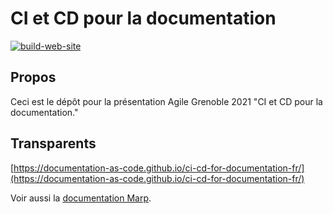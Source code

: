 # CI et CD pour la documentation

[![build-web-site](https://github.com/documentation-as-code/ci-cd-for-documentation-fr/workflows/build-web-site/badge.svg)](https://github.com/documentation-as-code/ci-cd-for-documentation-fr/actions/workflows/build.yml?query=branch%3Amain)

## Propos

Ceci est le dépôt pour la présentation Agile Grenoble 2021 "CI et CD pour la documentation."

## Transparents

[https://documentation-as-code.github.io/ci-cd-for-documentation-fr/](https://documentation-as-code.github.io/ci-cd-for-documentation-fr/)

Voir aussi la [documentation Marp](https://marpit.marp.app/).
